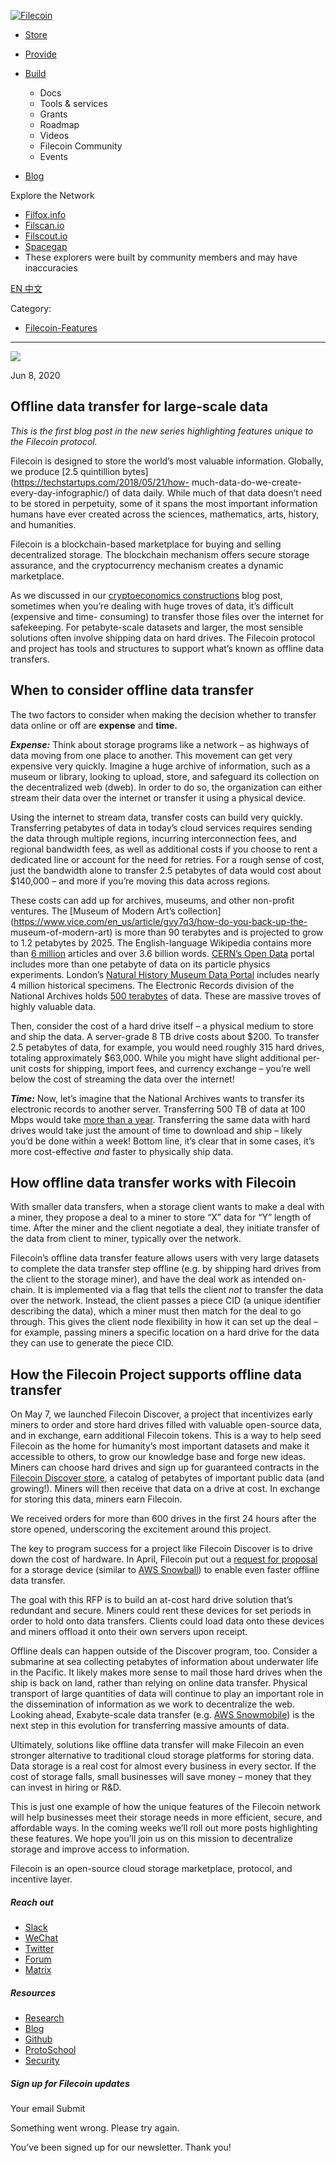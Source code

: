 [ ![Filecoin](../../../images/filecoin-logo.svg) ](../../../)

  * [Store](../../../store/)
  * [Provide](../../../provide/)
  * [Build](../../../build/)

    * Docs
    * Tools & services
    * Grants
    * Roadmap
    * Videos
    * Filecoin Community
    * Events

  * [Blog](../../../blog/)

Explore the Network

  * [Filfox.info](https://filfox.info/en)
  * [Filscan.io](https://filscan.io/#/tipset/chain)
  * [Filscout.io](https://filscout.io/en/)
  * [Spacegap](https://spacegap.github.io)
  * These explorers were built by community members and may have inaccuracies

[ EN ](../../../en) [ 中文 ](../../../zh-cn)

Category:

  * [Filecoin-Features](../../../blog/Filecoin-Features)

  *   *   * 

![](../../../images/icons/social/share.svg)

Jun 8, 2020  

## Offline data transfer for large-scale data

_This is the first blog post in the new series highlighting features unique to
the Filecoin protocol._

Filecoin is designed to store the world’s most valuable information. Globally,
we produce [2.5 quintillion bytes](https://techstartups.com/2018/05/21/how-
much-data-do-we-create-every-day-infographic/) of data daily. While much of
that data doesn’t need to be stored in perpetuity, some of it spans the most
important information humans have ever created across the sciences,
mathematics, arts, history, and humanities.

Filecoin is a blockchain-based marketplace for buying and selling
decentralized storage. The blockchain mechanism offers secure storage
assurance, and the cryptocurrency mechanism creates a dynamic marketplace.

As we discussed in our [cryptoeconomics
constructions](https://filecoin.io/blog/filecoin-cryptoeconomic-constructions/
"Filecoin's cryptoeconomic constructions") blog post, sometimes when you’re
dealing with huge troves of data, it’s difficult (expensive and time-
consuming) to transfer those files over the internet for safekeeping. For
petabyte-scale datasets and larger, the most sensible solutions often involve
shipping data on hard drives. The Filecoin protocol and project has tools and
structures to support what’s known as offline data transfers.

## When to consider offline data transfer

The two factors to consider when making the decision whether to transfer data
online or off are **expense** and **time.**

**_Expense:_** Think about storage programs like a network – as highways of
data moving from one place to another. This movement can get very expensive
very quickly. Imagine a huge archive of information, such as a museum or
library, looking to upload, store, and safeguard its collection on the
decentralized web (dweb). In order to do so, the organization can either
stream their data over the internet or transfer it using a physical device.

Using the internet to stream data, transfer costs can build very quickly.
Transferring petabytes of data in today’s cloud services requires sending the
data through multiple regions, incurring interconnection fees, and regional
bandwidth fees, as well as additional costs if you choose to rent a dedicated
line or account for the need for retries. For a rough sense of cost, just the
bandwidth alone to transfer 2.5 petabytes of data would cost about $140,000 –
and more if you’re moving this data across regions.

These costs can add up for archives, museums, and other non-profit ventures.
The [Museum of Modern Art’s
collection](https://www.vice.com/en_us/article/gvy7q3/how-do-you-back-up-the-
museum-of-modern-art) is more than 90 terabytes and is projected to grow to
1.2 petabytes by 2025. The English-language Wikipedia contains more than [6
million](https://en.wikipedia.org/wiki/Wikipedia:Size_of_Wikipedia) articles
and over 3.6 billion words. [CERN’s Open Data](http://opendata.cern.ch/)
portal includes more than one petabyte of data on its particle physics
experiments. London’s [Natural History Museum Data
Portal](http://data.nhm.ac.uk/) includes nearly 4 million historical
specimens. The Electronic Records division of the National Archives holds [500
terabytes](https://www.archives.gov/era/about) of data. These are massive
troves of highly valuable data.

Then, consider the cost of a hard drive itself – a physical medium to store
and ship the data. A server-grade 8 TB drive costs about $200. To transfer 2.5
petabytes of data, for example, you would need roughly 315 hard drives,
totaling approximately $63,000. While you might have slight additional per-
unit costs for shipping, import fees, and currency exchange – you’re well
below the cost of streaming the data over the internet!

**_Time:_** Now, let’s imagine that the National Archives wants to transfer
its electronic records to another server. Transferring 500 TB of data at 100
Mbps would take [more than a year](https://techinternets.com/copy_calc?do).
Transferring the same data with hard drives would take just the amount of time
to download and ship – likely you’d be done within a week! Bottom line, it’s
clear that in some cases, it’s more cost-effective _and_ faster to physically
ship data.

## How offline data transfer works with Filecoin

With smaller data transfers, when a storage client wants to make a deal with a
miner, they propose a deal to a miner to store “X” data for “Y” length of
time. After the miner and the client negotiate a deal, they initiate transfer
of the data from client to miner, typically over the network.

Filecoin’s offline data transfer feature allows users with very large datasets
to complete the data transfer step offline (e.g. by shipping hard drives from
the client to the storage miner), and have the deal work as intended on-chain.
It is implemented via a flag that tells the client _not_ to transfer the data
over the network. Instead, the client passes a piece CID (a unique identifier
describing the data), which a miner must then match for the deal to go
through. This gives the client node flexibility in how it can set up the deal
– for example, passing miners a specific location on a hard drive for the data
they can use to generate the piece CID.

## How the Filecoin Project supports offline data transfer

On May 7, we launched Filecoin Discover, a project that incentivizes early
miners to order and store hard drives filled with valuable open-source data,
and in exchange, earn additional Filecoin tokens. This is a way to help seed
Filecoin as the home for humanity’s most important datasets and make it
accessible to others, to grow our knowledge base and forge new ideas. Miners
can choose hard drives and sign up for guaranteed contracts in the [Filecoin
Discover store](https://store.filecoin-discover.com/), a catalog of petabytes
of important public data (and growing!). Miners will then receive that data on
a drive at cost. In exchange for storing this data, miners earn Filecoin.

We received orders for more than 600 drives in the first 24 hours after the
store opened, underscoring the excitement around this project.

The key to program success for a project like Filecoin Discover is to drive
down the cost of hardware. In April, Filecoin put out a [request for
proposal](https://github.com/filecoin-project/devgrants/pull/131#) for a
storage device (similar to [AWS Snowball](https://aws.amazon.com/snowball/))
to enable even faster offline data transfer.

The goal with this RFP is to build an at-cost hard drive solution that’s
redundant and secure. Miners could rent these devices for set periods in order
to hold onto data transfers. Clients could load data onto these devices and
miners offload it onto their own servers upon receipt.

Offline deals can happen outside of the Discover program, too. Consider a
submarine at sea collecting petabytes of information about underwater life in
the Pacific. It likely makes more sense to mail those hard drives when the
ship is back on land, rather than relying on online data transfer. Physical
transport of large quantities of data will continue to play an important role
in the dissemination of information as we work to decentralize the web.
Looking ahead, Exabyte-scale data transfer (e.g. [AWS
Snowmobile](https://aws.amazon.com/snowmobile/#:~:text=AWS%20Snowmobile%20is%20an%20Exabyte,by%20a%20semi%2Dtrailer%20truck.&text=Transferring%20data%20with%20Snowmobile%20is%20more%20secure%2C%20fast%20and%20cost%20effective.))
is the next step in this evolution for transferring massive amounts of data.

Ultimately, solutions like offline data transfer will make Filecoin an even
stronger alternative to traditional cloud storage platforms for storing data.
Data storage is a real cost for almost every business in every sector. If the
cost of storage falls, small businesses will save money – money that they can
invest in hiring or R&D.

This is just one example of how the unique features of the Filecoin network
will help businesses meet their storage needs in more efficient, secure, and
affordable ways. In the coming weeks we’ll roll out more posts highlighting
these features. We hope you’ll join us on this mission to decentralize storage
and improve access to information.

Filecoin is an open-source cloud storage marketplace, protocol, and incentive
layer.

##### Reach out

  * [Slack ](https://filecoin.io/slack)
  * [WeChat  ](https://weixin.qq.com/r/1xz54Y-EctINrcuC90nF)
  * [Twitter ](https://twitter.com/Filecoin)
  * [Forum ](https://github.com/filecoin-project/community#forums)
  * [Matrix ](https://riot.im/app/#/group/+filecoin:matrix.org)

##### Resources

  * [Research](https://research.filecoin.io/)
  * [Blog](https://filecoin.io/blog/)
  * [Github](https://github.com/filecoin-project)
  * [ProtoSchool](https://proto.school/course/filecoin)
  * [Security](https://security.filecoin.io/)

##### Sign up for Filecoin updates

Your email Submit

Something went wrong. Please try again.

You’ve been signed up for our newsletter. Thank you!

